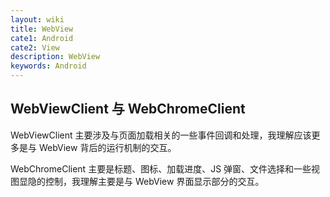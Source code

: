 ```yaml
---
layout: wiki
title: WebView
cate1: Android
cate2: View
description: WebView
keywords: Android
---
```


## WebViewClient 与 WebChromeClient

WebViewClient 主要涉及与页面加载相关的一些事件回调和处理，我理解应该更多是与 WebView 背后的运行机制的交互。

WebChromeClient 主要是标题、图标、加载进度、JS 弹窗、文件选择和一些视图显隐的控制，我理解主要是与 WebView 界面显示部分的交互。
